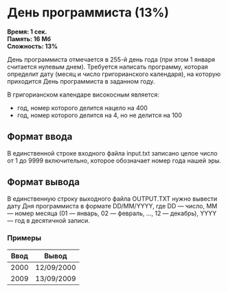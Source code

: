 <h1 class="title">День программиста (13%)</h1>
<p><b>Время: 1 сек.<br>Память: 16 Мб<br>Сложность: 13%</b></p>
<p>День программиста отмечается в 255-й день года (при этом 1 января считается нулевым днем). Требуется написать программу, которая определит дату (месяц и число григорианского календаря), на которую приходится День программиста в заданном году.</p>
<p>В григорианском календаре високосным является:</p>
<ul>
    <li>год, номер которого делится нацело на 400</li>
    <li>год, номер которого делится на 4, но не делится на 100</li>
</ul>
<h2>Формат ввода</h2>
<p>В единственной строке входного файла input.txt записано целое число от 1 до 9999 включительно, которое обозначает номер года нашей эры.</p>
<h2>Формат вывода</h2>
<p>В единственную строку выходного файла OUTPUT.TXT нужно вывести дату Дня программиста в формате DD/MM/YYYY, где DD — число, MM — номер месяца (01 — январь, 02 — февраль, ..., 12 — декабрь), YYYY — год в десятичной записи.</p>
<h3>Примеры</h3>
<table class="sample-tests">
  <thead>
     <tr>
        <th>Ввод</th>
        <th>Вывод</th>
     </tr>
  </thead>
  <tbody>
     <tr>
        <td>2000</td>
        <td>12/09/2000</td>
     </tr>
     <tr>
         <td>2009</td>
         <td>13/09/2009</td>
     </tr>
  </tbody>
</table>